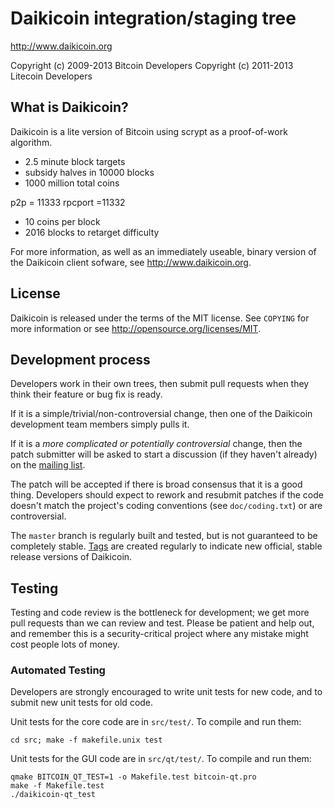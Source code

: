 Daikicoin integration/staging tree
================================

http://www.daikicoin.org

Copyright (c) 2009-2013 Bitcoin Developers
Copyright (c) 2011-2013 Litecoin Developers

What is Daikicoin?
----------------

Daikicoin is a lite version of Bitcoin using scrypt as a proof-of-work algorithm.
 - 2.5 minute block targets
 - subsidy halves in  10000  blocks
 - 1000 million total coins

p2p = 11333
rpcport =11332

 - 10 coins per block
 - 2016 blocks to retarget difficulty

For more information, as well as an immediately useable, binary version of
the Daikicoin client sofware, see http://www.daikicoin.org.

License
-------

Daikicoin is released under the terms of the MIT license. See `COPYING` for more
information or see http://opensource.org/licenses/MIT.

Development process
-------------------

Developers work in their own trees, then submit pull requests when they think
their feature or bug fix is ready.

If it is a simple/trivial/non-controversial change, then one of the Daikicoin
development team members simply pulls it.

If it is a *more complicated or potentially controversial* change, then the patch
submitter will be asked to start a discussion (if they haven't already) on the
[mailing list](http://sourceforge.net/mailarchive/forum.php?forum_name=bitcoin-development).

The patch will be accepted if there is broad consensus that it is a good thing.
Developers should expect to rework and resubmit patches if the code doesn't
match the project's coding conventions (see `doc/coding.txt`) or are
controversial.

The `master` branch is regularly built and tested, but is not guaranteed to be
completely stable. [Tags](https://github.com/bitcoin/bitcoin/tags) are created
regularly to indicate new official, stable release versions of Daikicoin.

Testing
-------

Testing and code review is the bottleneck for development; we get more pull
requests than we can review and test. Please be patient and help out, and
remember this is a security-critical project where any mistake might cost people
lots of money.

### Automated Testing

Developers are strongly encouraged to write unit tests for new code, and to
submit new unit tests for old code.

Unit tests for the core code are in `src/test/`. To compile and run them:

    cd src; make -f makefile.unix test

Unit tests for the GUI code are in `src/qt/test/`. To compile and run them:

    qmake BITCOIN_QT_TEST=1 -o Makefile.test bitcoin-qt.pro
    make -f Makefile.test
    ./daikicoin-qt_test

